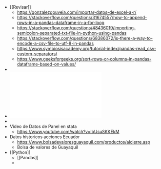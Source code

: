 - [[Revisar]]
	- https://gonzalezgouveia.com/importar-datos-de-excel-a-r/
	- https://stackoverflow.com/questions/31674557/how-to-append-rows-in-a-pandas-dataframe-in-a-for-loop
	- https://stackoverflow.com/questions/48436019/importing-semicolon-separated-txt-file-in-python-using-pandas
	- https://stackoverflow.com/questions/68386072/is-there-a-way-to-encode-a-csv-file-to-utf-8-in-pandas
	- https://www.symbiosisacademy.org/tutorial-index/pandas-read_csv-custom-separators/
	- https://www.geeksforgeeks.org/sort-rows-or-columns-in-pandas-dataframe-based-on-values/
-
- ![UDLA-EC-TEC-2018-06.pdf](../assets/UDLA-EC-TEC-2018-06_1641417048170_0.pdf)
-
- Video de Datos de Panel en stata
	- https://www.youtube.com/watch?v=ibUsuSKKEkM
- Datos historicos acciones Ecuador
	- https://www.bolsadevaloresguayaquil.com/productos/alcierre.asp
	- Bolsa de valores de Guayaquil
- [[Python]]
	- [[Pandas]]
	-